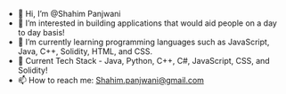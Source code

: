 - 👋 Hi, I’m @Shahim Panjwani
- 👀 I’m interested in building applications that would aid people on a day to day basis!
- 🌱 I’m currently learning programming languages such as JavaScript, Java, C++, Solidity, HTML, and CSS.
- 💞️ Current Tech Stack - Java, Python, C++, C#, JavaScript, CSS, and Solidity!
- 📫 How to reach me: Shahim.panjwani@gmail.com

<!---
ShahimTBG/ShahimTBG is a ✨ special ✨ repository because its `README.md` (this file) appears on your GitHub profile.
You can click the Preview link to take a look at your changes.
--->
